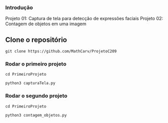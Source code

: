 ### Introdução

Projeto 01: Captura de tela para detecção de expressões faciais
Projeto 02: Contagem de objetos em uma imagem

## Clone o repositório
```
git clone https://github.com/MathCarv/ProjetoC209
```

### Rodar o primeiro projeto
```
cd PrimeiroProjeto
```
```
python3 capturaTela.py
```
### Rodar o segundo projeto
```
cd PrimeiroProjeto
```
```
python3 contagem_objetos.py
```
